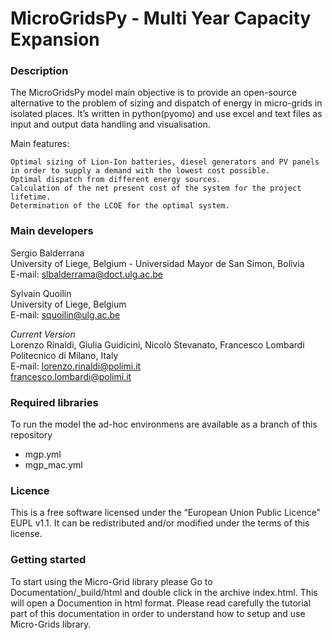 MicroGridsPy - Multi Year Capacity Expansion
========================

### Description

The MicroGridsPy model main objective is to provide an open-source alternative to the problem of sizing and dispatch of energy in micro-grids in isolated places. It’s written in python(pyomo) and use excel and text files as input and output data handling and visualisation.

Main features:

    Optimal sizing of Lion-Ion batteries, diesel generators and PV panels in order to supply a demand with the lowest cost possible.
    Optimal dispatch from different energy sources.
    Calculation of the net present cost of the system for the project lifetime.
    Determination of the LCOE for the optimal system.


### Main developers

Sergio Balderrana <br/>
University of Liege, Belgium - Universidad Mayor de San Simon, Bolivia <br/>
E-mail: slbalderrama@doct.ulg.ac.be <br/>

Sylvain Quoilin <br/>
University of Liege, Belgium <br/>
E-mail: squoilin@ulg.ac.be  <br/>

*Current Version*<br/>
Lorenzo Rinaldi, Giulia Guidicini, Nicolò Stevanato, Francesco Lombardi <br/>
Politecnico di Milano, Italy <br/>
E-mail: lorenzo.rinaldi@polimi.it <br/>
        francesco.lombardi@polimi.it <br/>
 
### Required libraries

To run the model the ad-hoc environmens are available as a branch of this repository

 - mgp.yml
 - mgp_mac.yml


### Licence
This is a free software licensed under the “European Union Public Licence" EUPL v1.1. It 
can be redistributed and/or modified under the terms of this license.

### Getting started

To start using the Micro-Grid library please Go to Documentation/_build/html and double click in the archive index.html. This will open a Documention in html format. Please read carefully the tutorial part of this documentation in order to understand how to setup and use Micro-Grids library.

